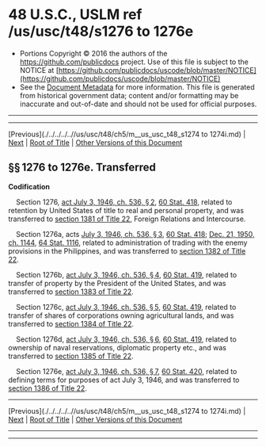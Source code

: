 ---
---

# 48 U.S.C., USLM ref /us/usc/t48/s1276 to 1276e

* Portions Copyright © 2016 the authors of the https://github.com/publicdocs project.
  Use of this file is subject to the NOTICE at [https://github.com/publicdocs/uscode/blob/master/NOTICE](https://github.com/publicdocs/uscode/blob/master/NOTICE)
* See the [Document Metadata](././../../../..//README.md) for more information.
  This file is generated from historical government data; content and/or formatting may be inaccurate and out-of-date and should not be used for official purposes.

----------
----------

[Previous](./../../../..//us/usc/t48/ch5/m__us_usc_t48_s1274 to 1274i.md) | [Next](./../../../..//us/usc/t48/ch6/m__us_usc_t48_ch6.md) | [Root of Title](./../../../../) | [Other Versions of this Document](https://publicdocs.github.io/go/links?ns=uslm&ref=%2Fus%2Fusc%2Ft48%2Fs1276+to+1276e)

## §§ 1276 to 1276e. Transferred

 __Codification__ 

    Section 1276, [act July 3, 1946, ch. 536, § 2][/us/act/1946-07-03/ch536/s2], [60 Stat. 418][/us/stat/60/418], related to retention by United States of title to real and personal property, and was transferred to [section 1381 of Title 22][/us/usc/t22/s1381], Foreign Relations and Intercourse.

    Section 1276a, acts [July 3, 1946, ch. 536, § 3][/us/act/1946-07-03/ch536/s3], [60 Stat. 418][/us/stat/60/418]; [Dec. 21, 1950, ch. 1144][/us/act/1950-12-21/ch1144], [64 Stat. 1116][/us/stat/64/1116], related to administration of trading with the enemy provisions in the Philippines, and was transferred to [section 1382 of Title 22][/us/usc/t22/s1382].

    Section 1276b, [act July 3, 1946, ch. 536, § 4][/us/act/1946-07-03/ch536/s4], [60 Stat. 419][/us/stat/60/419], related to transfer of property by the President of the United States, and was transferred to [section 1383 of Title 22][/us/usc/t22/s1383].

    Section 1276c, [act July 3, 1946, ch. 536, § 5][/us/act/1946-07-03/ch536/s5], [60 Stat. 419][/us/stat/60/419], related to transfer of shares of corporations owning agricultural lands, and was transferred to [section 1384 of Title 22][/us/usc/t22/s1384].

    Section 1276d, [act July 3, 1946, ch. 536, § 6][/us/act/1946-07-03/ch536/s6], [60 Stat. 419][/us/stat/60/419], related to ownership of naval reservations, diplomatic property etc., and was transferred to [section 1385 of Title 22][/us/usc/t22/s1385].

    Section 1276e, [act July 3, 1946, ch. 536, § 7][/us/act/1946-07-03/ch536/s7], [60 Stat. 420][/us/stat/60/420], related to defining terms for purposes of act July 3, 1946, and was transferred to [section 1386 of Title 22][/us/usc/t22/s1386].

----------

[Previous](./../../../..//us/usc/t48/ch5/m__us_usc_t48_s1274 to 1274i.md) | [Next](./../../../..//us/usc/t48/ch6/m__us_usc_t48_ch6.md) | [Root of Title](./../../../../) | [Other Versions of this Document](https://publicdocs.github.io/go/links?ns=uslm&ref=%2Fus%2Fusc%2Ft48%2Fs1276+to+1276e)

----------
----------

[/us/act/1946-07-03/ch536/s2]: https://publicdocs.github.io/go/links?ns=uslm&ref=%2Fus%2Fact%2F1946-07-03%2Fch536%2Fs2
[/us/stat/60/418]: https://publicdocs.github.io/go/links?ns=uslm&ref=%2Fus%2Fstat%2F60%2F418
[/us/usc/t22/s1381]: https://publicdocs.github.io/go/links?ns=uslm&ref=%2Fus%2Fusc%2Ft22%2Fs1381
[/us/act/1946-07-03/ch536/s3]: https://publicdocs.github.io/go/links?ns=uslm&ref=%2Fus%2Fact%2F1946-07-03%2Fch536%2Fs3
[/us/stat/60/418]: https://publicdocs.github.io/go/links?ns=uslm&ref=%2Fus%2Fstat%2F60%2F418
[/us/act/1950-12-21/ch1144]: https://publicdocs.github.io/go/links?ns=uslm&ref=%2Fus%2Fact%2F1950-12-21%2Fch1144
[/us/stat/64/1116]: https://publicdocs.github.io/go/links?ns=uslm&ref=%2Fus%2Fstat%2F64%2F1116
[/us/usc/t22/s1382]: https://publicdocs.github.io/go/links?ns=uslm&ref=%2Fus%2Fusc%2Ft22%2Fs1382
[/us/act/1946-07-03/ch536/s4]: https://publicdocs.github.io/go/links?ns=uslm&ref=%2Fus%2Fact%2F1946-07-03%2Fch536%2Fs4
[/us/stat/60/419]: https://publicdocs.github.io/go/links?ns=uslm&ref=%2Fus%2Fstat%2F60%2F419
[/us/usc/t22/s1383]: https://publicdocs.github.io/go/links?ns=uslm&ref=%2Fus%2Fusc%2Ft22%2Fs1383
[/us/act/1946-07-03/ch536/s5]: https://publicdocs.github.io/go/links?ns=uslm&ref=%2Fus%2Fact%2F1946-07-03%2Fch536%2Fs5
[/us/stat/60/419]: https://publicdocs.github.io/go/links?ns=uslm&ref=%2Fus%2Fstat%2F60%2F419
[/us/usc/t22/s1384]: https://publicdocs.github.io/go/links?ns=uslm&ref=%2Fus%2Fusc%2Ft22%2Fs1384
[/us/act/1946-07-03/ch536/s6]: https://publicdocs.github.io/go/links?ns=uslm&ref=%2Fus%2Fact%2F1946-07-03%2Fch536%2Fs6
[/us/stat/60/419]: https://publicdocs.github.io/go/links?ns=uslm&ref=%2Fus%2Fstat%2F60%2F419
[/us/usc/t22/s1385]: https://publicdocs.github.io/go/links?ns=uslm&ref=%2Fus%2Fusc%2Ft22%2Fs1385
[/us/act/1946-07-03/ch536/s7]: https://publicdocs.github.io/go/links?ns=uslm&ref=%2Fus%2Fact%2F1946-07-03%2Fch536%2Fs7
[/us/stat/60/420]: https://publicdocs.github.io/go/links?ns=uslm&ref=%2Fus%2Fstat%2F60%2F420
[/us/usc/t22/s1386]: https://publicdocs.github.io/go/links?ns=uslm&ref=%2Fus%2Fusc%2Ft22%2Fs1386


